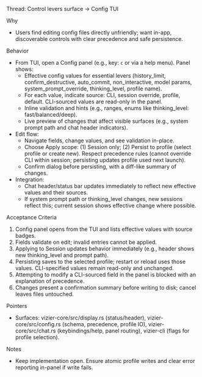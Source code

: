 Thread: Control levers surface → Config TUI

Why
- Users find editing config files directly unfriendly; want in-app, discoverable controls with clear precedence and safe persistence.

Behavior
- From TUI, open a Config panel (e.g., key: `c` or via a help menu). Panel shows:
  - Effective config values for essential levers (history_limit, confirm_destructive, auto_commit, non_interactive, model params, system_prompt_override, thinking_level, profile name).
  - For each value, indicate source: CLI, session override, profile, default. CLI-sourced values are read-only in the panel.
  - Inline validation and hints (e.g., ranges, enums like thinking_level: fast/balanced/deep).
  - Live preview of changes that affect visible surfaces (e.g., system prompt path and chat header indicators).
- Edit flow:
  - Navigate fields, change values, and see validation in-place.
  - Choose Apply scope: (1) Session only; (2) Persist to profile (select profile or create new). Respect precedence rules (cannot override CLI within session; persisting updates profile used next launch).
  - Confirm dialog before persisting, with a diff-like summary of changes.
- Integration:
  - Chat header/status bar updates immediately to reflect new effective values and their sources.
  - If system prompt path or thinking_level changes, new sessions reflect this; current session shows effective change where possible.

Acceptance Criteria
1) Config panel opens from the TUI and lists effective values with source badges.
2) Fields validate on edit; invalid entries cannot be applied.
3) Applying to Session updates behavior immediately (e.g., header shows new thinking_level and prompt path).
4) Persisting saves to the selected profile; restart or reload uses those values. CLI-specified values remain read-only and unchanged.
5) Attempting to modify a CLI-sourced field in the panel is blocked with an explanation of precedence.
6) Changes present a confirmation summary before writing to disk; cancel leaves files untouched.

Pointers
- Surfaces: vizier-core/src/display.rs (status/header), vizier-core/src/config.rs (schema, precedence, profile IO), vizier-core/src/chat.rs (keybindings/help, panel routing), vizier-cli (flags for profile selection).

Notes
- Keep implementation open. Ensure atomic profile writes and clear error reporting in-panel if write fails.